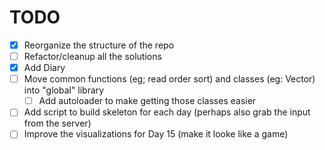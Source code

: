 # TODO

- [x] Reorganize the structure of the repo
- [ ] Refactor/cleanup all the solutions
- [x] Add Diary
- [ ] Move common functions (eg; read order sort) and classes (eg: Vector) into "global" library
  - [ ] Add autoloader to make getting those classes easier
- [ ] Add script to build skeleton for each day (perhaps also grab the input from the server)
- [ ] Improve the visualizations for Day 15 (make it looke like a game)
